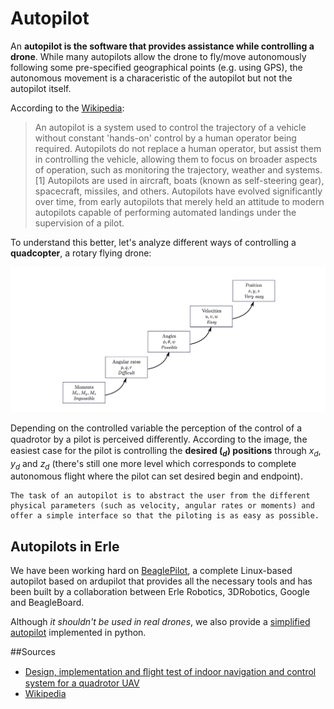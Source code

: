 # Autopilot

An **autopilot is the software that provides assistance while controlling a drone**. While many autopilots allow the drone to fly/move autonomously following some pre-specified geographical points (e.g. using GPS), the autonomous movement is a characeristic of the autopilot but not the autopilot itself.


According to the [Wikipedia](http://en.wikipedia.org/wiki/Autopilot):

>An autopilot is a system used to control the trajectory of a vehicle without constant 'hands-on' control by a human operator being required. Autopilots do not replace a human operator, but assist them in controlling the vehicle, allowing them to focus on broader aspects of operation, such as monitoring the trajectory, weather and systems.[1] Autopilots are used in aircraft, boats (known as self-steering gear), spacecraft, missiles, and others. Autopilots have evolved significantly over time, from early autopilots that merely held an attitude to modern autopilots capable of performing automated landings under the supervision of a pilot.

To understand this better, let's analyze different ways of controlling a **quadcopter**, a rotary flying drone:

![quad-control](img/quad-control.png)

Depending on the controlled variable the perception of the control of a quadrotor by a pilot is perceived diﬀerently. According to the image, the easiest case for the pilot is controlling the **desired ($_d$) positions** through $x_d$, $y_d$ and $z_d$ (there's still one more level which corresponds to complete autonomous flight where the pilot can set desired begin and endpoint).

```
The task of an autopilot is to abstract the user from the different physical parameters (such as velocity, angular rates or moments) and offer a simple interface so that the piloting is as easy as possible.
```

## Autopilots in Erle

We have been working hard on [BeaglePilot](BeaglePilot.md), a complete Linux-based autopilot based on ardupilot that provides all the necessary tools and has been built by a collaboration between Erle Robotics, 3DRobotics, Google and BeagleBoard.

Although *it shouldn't be used in real drones*, we also provide a [simplified autopilot](SimpleAutopilot.md) implemented in python.

##Sources

- [Design, implementation and ﬂight test of indoor navigation and control system for a quadrotor UAV](http://www.st.ewi.tudelft.nl/~koen/in4073/Resources/MSc_thesis_X-UFO.pdf)
- [Wikipedia](http://en.wikipedia.org/wiki/Autopilot)

